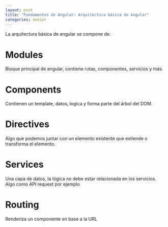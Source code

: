 ```yaml
---
layout: post
title: "Fundamentos de Angular: Arquitectura básica de Angular"
categories: senior
---
```

La arquitectura básica de angular se compone de:<!--more-->
# Modules
Bloque principal de angular, contiene rutas, componentes, servicios y más.
# Components
Contienen un template, datos, logica y forma parte del árbol del DOM.
# Directives
Algo que podemos juntar con un elemento existente que extiende o transforma el elemento.
# Services
Una capa de datos, la lógica no debe estar relacionada en los servicios. Algo como API request por ejemplo
# Routing
Renderiza un componente en base a la URL